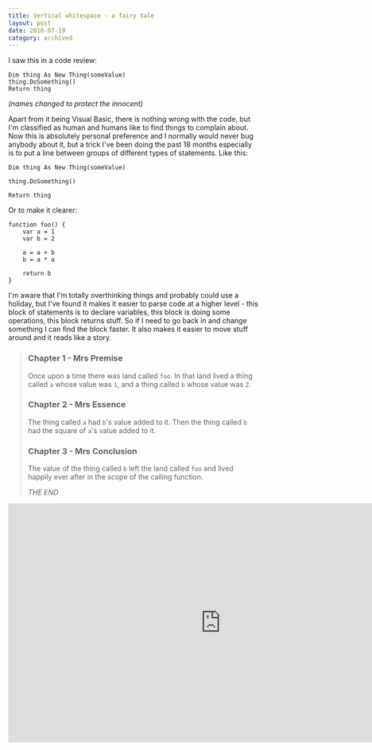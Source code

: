 ```yaml
---
title: Vertical whitespace - a fairy tale
layout: post
date: 2016-07-19
category: archived
---
```


I saw this in a code review:

```
Dim thing As New Thing(someValue)
thing.DoSomething()
Return thing
```

_(names changed to protect the innocent)_

Apart from it being Visual Basic, there is nothing wrong with the code, but I'm classified as human and humans like to find things to complain about. Now this is absolutely personal preference and I normally would never bug anybody about it, but a trick I've been doing the past 18 months especially is to put a line between groups of different types of statements. Like this:

```
Dim thing As New Thing(someValue)

thing.DoSomething()

Return thing
```

Or to make it clearer:

```
function foo() {
    var a = 1
    var b = 2

    a = a + b
    b = a * a

    return b
}
```

I'm aware that I'm totally overthinking things and probably could use a holiday, but I've found it makes it easier to parse code at a higher level - this block of statements is to declare variables, this block is doing some operations, this block returns stuff. So if I need to go back in and change something I can find the block faster. It also makes it easier to move stuff around and it reads like a story.

> ### Chapter 1 - Mrs Premise
> 
> Once upon a time there was land called `foo`. In that land lived a thing called `a` whose value was `1`, and a thing called `b` whose value was `2`.
> 
> ### Chapter 2 - Mrs Essence
> 
> The thing called `a` had `b`'s value added to it. Then the thing called `b` had the square of `a`'s value added to it.
> 
> ### Chapter 3 - Mrs Conclusion
> 
> The value of the thing called `b` left the land called `foo` and lived happily ever after in the scope of the calling function.
> 
> *THE END*

<iframe width="854" height="480" src="https://www.youtube.com/embed/crIJvcWkVcs" frameborder="0" allowfullscreen></iframe>